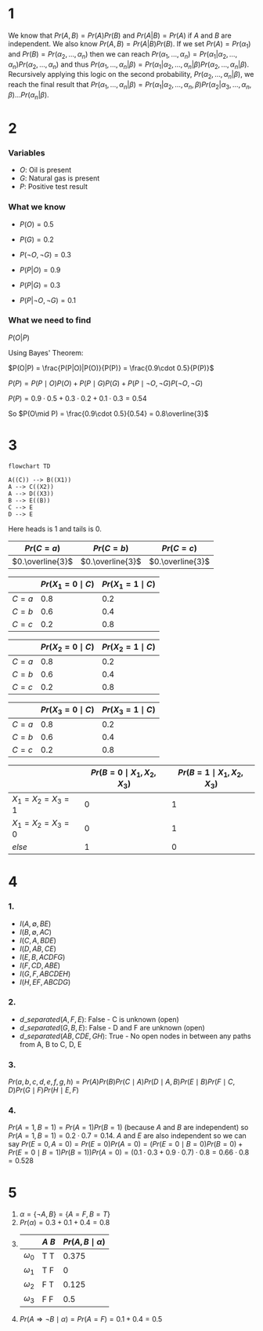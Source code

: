 # 1

We know that $Pr(A,B) = Pr(A)Pr(B)$ and $Pr(A|B) = Pr(A)$ if $A$ and $B$ are
independent. We also know $Pr(A,B) = Pr(A|B)Pr(B)$. If we set $Pr(A) =
Pr(\alpha_1)$ and $Pr(B) = Pr(\alpha_2,\ldots,\alpha_n)$ then we can reach
$Pr(\alpha_1,\ldots,\alpha_n) =
Pr(\alpha_1|\alpha_2,\ldots,\alpha_n)Pr(\alpha_2,\ldots,\alpha_n)$ and thus
$Pr(\alpha_1,\ldots,\alpha_n|\beta) =
Pr(\alpha_1|\alpha_2,\ldots,\alpha_n|\beta)Pr(\alpha_2,\ldots,\alpha_n|\beta)$.
Recursively applying this logic on the second probability,
$Pr(\alpha_2,\ldots,\alpha_n|\beta)$, we reach the final result that
$Pr(\alpha_1,\ldots,\alpha_n|\beta) = Pr(\alpha_1|\alpha_2, \ldots, \alpha_n,
\beta)Pr(\alpha_2|\alpha_3,\ldots,\alpha_n,\beta)\ldots Pr(\alpha_n|\beta)$.

# 2

### Variables

- $O$: Oil is present
- $G$: Natural gas is present
- $P$: Positive test result

### What we know

- $P(O) = 0.5$
- $P(G) = 0.2$
- $P(\lnot O, \lnot G) = 0.3$

- $P(P|O) = 0.9$
- $P(P|G) = 0.3$
- $P(P|\lnot O, \lnot G) = 0.1$

### What we need to find

$P(O|P)$

Using Bayes' Theorem:

$P(O|P) = \frac{P(P|O)|P(O)}{P(P)} = \frac{0.9\cdot 0.5}{P(P)}$

$P(P) = P(P\mid O)P(O) + P(P\mid G)P(G) + P(P\mid \lnot O, \lnot G)P(\lnot O,
\lnot G)$

$P(P) = 0.9\cdot 0.5 + 0.3\cdot 0.2 + 0.1\cdot 0.3 = 0.54$

So $P(O\mid P) = \frac{0.9\cdot 0.5}{0.54} = 0.8\overline{3}$

# 3

```mermaid
flowchart TD

A((C)) --> B((X1))
A --> C((X2))
A --> D((X3))
B --> E((B))
C --> E
D --> E
```

Here heads is 1 and tails is 0.

| $Pr(C=a)$        | $Pr(C=b)$        | $Pr(C=c)$        |
| ---------------- | ---------------- | ---------------- |
| $0.\overline{3}$ | $0.\overline{3}$ | $0.\overline{3}$ |

|       | $Pr(X_1=0\mid C)$ | $Pr(X_1=1\mid C)$ |
| ----- | ----------------- | ----------------- |
| $C=a$ | $0.8$             | $0.2$             |
| $C=b$ | $0.6$             | $0.4$             |
| $C=c$ | $0.2$             | $0.8$             |

|       | $Pr(X_2=0\mid C)$ | $Pr(X_2=1\mid C)$ |
| ----- | ----------------- | ----------------- |
| $C=a$ | $0.8$             | $0.2$             |
| $C=b$ | $0.6$             | $0.4$             |
| $C=c$ | $0.2$             | $0.8$             |

|       | $Pr(X_3=0\mid C)$ | $Pr(X_3=1\mid C)$ |
| ----- | ----------------- | ----------------- |
| $C=a$ | $0.8$             | $0.2$             |
| $C=b$ | $0.6$             | $0.4$             |
| $C=c$ | $0.2$             | $0.8$             |

|                 | $Pr(B=0\mid X_1, X_2, X_3)$ | $Pr(B=1\mid X_1, X_2, X_3)$ |
| --------------- | --------------------------- | --------------------------- |
| $X_1=X_2=X_3=1$ | 0                           | 1                           |
| $X_1=X_2=X_3=0$ | 0                           | 1                           |
| $else$          | 1                           | 0                           |

# 4

### 1.

- $I(A, \emptyset, BE)$
- $I(B, \emptyset, AC)$
- $I(C, A, BDE)$
- $I(D, AB, CE)$
- $I(E, B, ACDFG)$
- $I(F, CD, ABE)$
- $I(G, F, ABCDEH)$
- $I(H, EF, ABCDG)$

### 2.

- $d\_separated(A, F, E)$: False - C is unknown (open)
- $d\_separated(G, B, E)$: False - D and F are unknown (open)
- $d\_separated(AB, CDE, GH)$: True - No open nodes in between any paths from A,
  B to C, D, E

### 3.

$Pr(a,b,c,d,e,f,g,h) = Pr(A)Pr(B)Pr(C\mid A)Pr(D\mid A,B)Pr(E\mid B)Pr(F\mid
C,D)Pr(G\mid F)Pr(H\mid E,F)$

### 4.

$Pr(A=1, B=1) = Pr(A=1)Pr(B=1)$ (because $A$ and $B$ are independent) so
$Pr(A=1,B=1) = 0.2\cdot 0.7 = 0.14$. $A$ and $E$ are also independent so we can
say $Pr(E=0,A=0) = Pr(E=0)Pr(A=0) = (Pr(E=0\mid B=0)Pr(B=0) + Pr(E=0\mid
B=1)Pr(B=1))Pr(A=0) = (0.1\cdot 0.3 + 0.9\cdot 0.7)\cdot 0.8 = 0.66\cdot 0.8 =
0.528$

# 5

1. $\alpha = \{\lnot A, B\} = \{A = F, B = T\}$
2. $Pr(\alpha) = 0.3 + 0.1 + 0.4 = 0.8$
3. |            | $A$ $B$ | $Pr(A, B\mid \alpha)$ |
   | ---------- | ------- | --------------------- |
   | $\omega_0$ | T T     | 0.375                 |
   | $\omega_1$ | T F     | 0                     |
   | $\omega_2$ | F T     | 0.125                 |
   | $\omega_3$ | F F     | 0.5                   |
4. $Pr(A \Rightarrow \lnot B \mid \alpha) = Pr(A = F) = 0.1 + 0.4 = 0.5$
